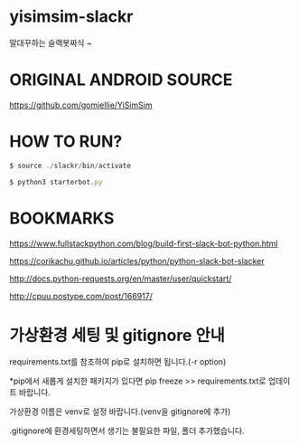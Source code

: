 # yisimsim-slackr
말대꾸하는 슬랙봇짜식 ~

# ORIGINAL ANDROID SOURCE

https://github.com/gomjellie/YiSimSim

# HOW TO RUN?
```js
$ source ./slackr/bin/activate

$ python3 starterbot.py
```
# BOOKMARKS

https://www.fullstackpython.com/blog/build-first-slack-bot-python.html

https://corikachu.github.io/articles/python/python-slack-bot-slacker

http://docs.python-requests.org/en/master/user/quickstart/

http://cpuu.postype.com/post/166917/


# 가상환경 세팅 및 gitignore 안내
requirements.txt를 참조하여 pip로 설치하면 됩니다.(-r option)

*pip에서 새롭게 설치한 패키지가 있다면 pip freeze >> requirements.txt로 업데이트 바랍니다.

가상환경 이름은 venv로 설정 바랍니다.(venv을 gitignore에 추가)

.gitignore에 환경세팅하면서 생기는 불필요한 파일, 폴더 추가했습니다.

